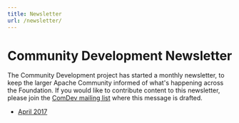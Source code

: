 ```yaml
---
title: Newsletter
url: /newsletter/
---
```


# Community Development Newsletter

The Community Development project has started a monthly newsletter, to
keep the larger Apache Community informed of what's happening across the
Foundation. If you would like to contribute content to this newsletter,
please join the [ComDev mailing
list](https://lists.apache.org/list.html?dev@community.apache.org)
where this message is drafted.

* [April 2017](2017-04)
